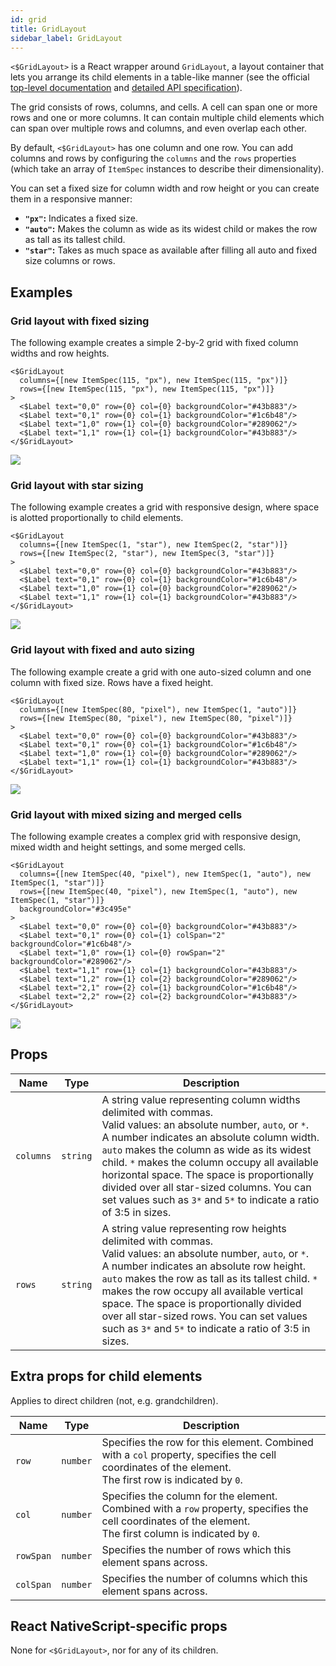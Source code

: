```yaml
---
id: grid
title: GridLayout
sidebar_label: GridLayout
---
```

<!-- contributors: [shirakaba, rigor789, ikoevska] -->

`<$GridLayout>` is a React wrapper around `GridLayout`, a layout container that lets you arrange its child elements in a table-like manner (see the official [top-level documentation](https://docs.nativescript.org/ui/layouts/layout-containers#gridlayout) and [detailed API specification](https://docs.nativescript.org/api-reference/modules/_ui_layouts_grid_layout_)).

The grid consists of rows, columns, and cells. A cell can span one or more rows and one or more columns. It can contain multiple child elements which can span over multiple rows and columns, and even overlap each other. 

By default, `<$GridLayout>` has one column and one row. You can add columns and rows by configuring the `columns` and the `rows` properties (which take an array of `ItemSpec` instances to describe their dimensionality).

You can set a fixed size for column width and row height or you can create them in a responsive manner:

* **`"px"`:** Indicates a fixed size.
* **`"auto"`:** Makes the column as wide as its widest child or makes the row as tall as its tallest child.
* **`"star"`:** Takes as much space as available after filling all auto and fixed size columns or rows.

## Examples

### Grid layout with fixed sizing

The following example creates a simple 2-by-2 grid with fixed column widths and row heights.

```tsx
<$GridLayout
  columns={[new ItemSpec(115, "px"), new ItemSpec(115, "px")]}
  rows={[new ItemSpec(115, "px"), new ItemSpec(115, "px")]}
>
  <$Label text="0,0" row={0} col={0} backgroundColor="#43b883"/>
  <$Label text="0,1" row={0} col={1} backgroundColor="#1c6b48"/>
  <$Label text="1,0" row={1} col={0} backgroundColor="#289062"/>
  <$Label text="1,1" row={1} col={1} backgroundColor="#43b883"/>
</$GridLayout>
```
<img class="md:w-1/2 lg:w-1/3" src="https://art.nativescript-vue.org/layouts/grid_layout.svg" />

### Grid layout with star sizing

The following example creates a grid with responsive design, where space is alotted proportionally to child elements.

```tsx
<$GridLayout
  columns={[new ItemSpec(1, "star"), new ItemSpec(2, "star")]}
  rows={[new ItemSpec(2, "star"), new ItemSpec(3, "star")]}
>
  <$Label text="0,0" row={0} col={0} backgroundColor="#43b883"/>
  <$Label text="0,1" row={0} col={1} backgroundColor="#1c6b48"/>
  <$Label text="1,0" row={1} col={0} backgroundColor="#289062"/>
  <$Label text="1,1" row={1} col={1} backgroundColor="#43b883"/>
</$GridLayout>
```
<img class="md:w-1/2 lg:w-1/3" src="https://art.nativescript-vue.org/layouts/grid_layout_star_sizing.svg" />

### Grid layout with fixed and auto sizing

The following example create a grid with one auto-sized column and one column with fixed size. Rows have a fixed height.

```tsx
<$GridLayout
  columns={[new ItemSpec(80, "pixel"), new ItemSpec(1, "auto")]}
  rows={[new ItemSpec(80, "pixel"), new ItemSpec(80, "pixel")]}
>
  <$Label text="0,0" row={0} col={0} backgroundColor="#43b883"/>
  <$Label text="0,1" row={0} col={1} backgroundColor="#1c6b48"/>
  <$Label text="1,0" row={1} col={0} backgroundColor="#289062"/>
  <$Label text="1,1" row={1} col={1} backgroundColor="#43b883"/>
</$GridLayout>
```
<img class="md:w-1/2 lg:w-1/3" src="https://art.nativescript-vue.org/layouts/grid_layout_fixed_auto.svg" />

### Grid layout with mixed sizing and merged cells

The following example creates a complex grid with responsive design, mixed width and height settings, and some merged cells.

```tsx
<$GridLayout
  columns={[new ItemSpec(40, "pixel"), new ItemSpec(1, "auto"), new ItemSpec(1, "star")]}
  rows={[new ItemSpec(40, "pixel"), new ItemSpec(1, "auto"), new ItemSpec(1, "star")]}
  backgroundColor="#3c495e"
>
  <$Label text="0,0" row={0} col={0} backgroundColor="#43b883"/>
  <$Label text="0,1" row={0} col={1} colSpan="2" backgroundColor="#1c6b48"/>
  <$Label text="1,0" row={1} col={0} rowSpan="2" backgroundColor="#289062"/>
  <$Label text="1,1" row={1} col={1} backgroundColor="#43b883"/>
  <$Label text="1,2" row={1} col={2} backgroundColor="#289062"/>
  <$Label text="2,1" row={2} col={1} backgroundColor="#1c6b48"/>
  <$Label text="2,2" row={2} col={2} backgroundColor="#43b883"/>
</$GridLayout>
```
<img class="md:w-1/2 lg:w-1/3" src="https://art.nativescript-vue.org/layouts/grid_layout_complex.svg" />

## Props

| Name | Type | Description |
|------|------|-------------|
`columns` | `string` | A string value representing column widths delimited with commas.<br/>Valid values: an absolute number, `auto`, or `*`.<br/>A number indicates an absolute column width. `auto` makes the column as wide as its widest child. `*` makes the column occupy all available horizontal space. The space is proportionally divided over all star-sized columns. You can set values such as `3*` and `5*` to indicate a ratio of 3:5 in sizes.
`rows` | `string` | A string value representing row heights delimited with commas.<br/>Valid values: an absolute number, `auto`, or `*`.<br/>A number indicates an absolute row height. `auto` makes the row as tall as its tallest child. `*` makes the row occupy all available vertical space. The space is proportionally divided over all star-sized rows. You can set values such as `3*` and `5*` to indicate a ratio of 3:5 in sizes.

## Extra props for child elements

Applies to direct children (not, e.g. grandchildren).

| Name | Type | Description |
|------|------|-------------|
`row` | `number` | Specifies the row for this element. Combined with a `col` property, specifies the cell coordinates of the element.<br/>The first row is indicated by `0`.
`col` | `number` | Specifies the column for the element. Combined with a `row` property, specifies the cell coordinates of the element.<br/>The first column is indicated by `0`.
`rowSpan` | `number` | Specifies the number of rows which this element spans across.
`colSpan` | `number` | Specifies the number of columns which this element spans across.

## React NativeScript-specific props

None for `<$GridLayout>`, nor for any of its children.